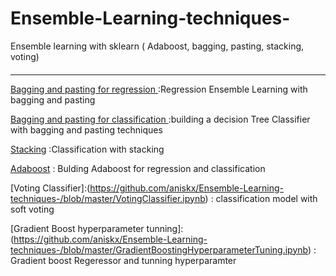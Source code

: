 # Ensemble-Learning-techniques-
Ensemble learning with sklearn ( Adaboost, bagging, pasting, stacking, voting) 



####
***
[Bagging and pasting for regression ](https://github.com/aniskx/Ensemble-Learning-techniques-/blob/master/BaggingandPasting_Regression.ipynb) :Regression Ensemble Learning with bagging and pasting 

[Bagging and pasting for classification ](https://github.com/aniskx/Ensemble-Learning-techniques-/blob/master/BaggingandPasting_Classification.ipynb):building a decision Tree Classifier with bagging and pasting techniques 

[Stacking](https://github.com/aniskx/Ensemble-Learning-techniques-/blob/master/Stacking.ipynb) :Classification with stacking 

[Adaboost](https://github.com/aniskx/Ensemble-Learning-techniques-/blob/master/AdaBoost.ipynb) : Bulding Adaboost for regression and classification

[Voting Classifier]:(https://github.com/aniskx/Ensemble-Learning-techniques-/blob/master/VotingClassifier.ipynb) : classification model with soft voting 

[Gradient Boost hyperparameter tunning]:(https://github.com/aniskx/Ensemble-Learning-techniques-/blob/master/GradientBoostingHyperparameterTuning.ipynb) : Gradient boost Regeressor and tunning hyperparamter 
